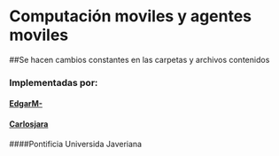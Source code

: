 # Computación moviles y agentes moviles
##Se hacen cambios constantes en las carpetas y archivos contenidos
### Implementadas por:
#### [EdgarM-](https://github.com/EdgarM- "EdgarM-")

#### [Carlosjara](https://github.com/carlosjara "carlosjara")

####Pontificia Universida Javeriana
